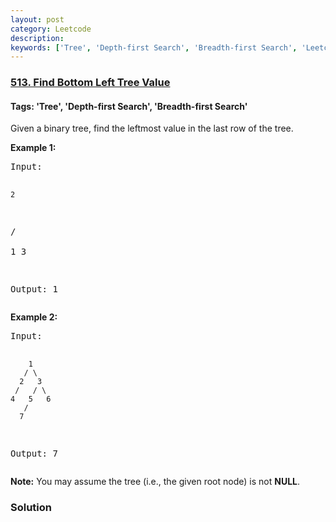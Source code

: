 ```yaml
---
layout: post
category: Leetcode
description: 
keywords: ['Tree', 'Depth-first Search', 'Breadth-first Search', 'Leetcode', 'Medium']
---
```

### [513. Find Bottom Left Tree Value](https://leetcode.com/problems/find-bottom-left-tree-value)

#### Tags: 'Tree', 'Depth-first Search', 'Breadth-first Search'

<div class="content__u3I1 question-content__JfgR"><div><p>
Given a binary tree, find the leftmost value in the last row of the tree. 
</p>
<p><b>Example 1:</b><br/>
</p><pre>Input:

    2
   / \
  1   3

Output:
1
</pre>
<p></p>
<p> <b> Example 2: </b><br/>
</p><pre>Input:

        1
       / \
      2   3
     /   / \
    4   5   6
       /
      7

Output:
7
</pre>
<p></p>
<p><b>Note:</b>
You may assume the tree (i.e., the given root node) is not <b>NULL</b>.
</p></div></div>

### Solution
